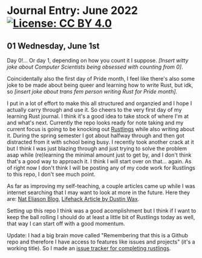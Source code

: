 # Journal Entry: June 2022 [![License: CC BY 4.0](https://licensebuttons.net/l/by/4.0/88x31.png)](https://creativecommons.org/licenses/by/4.0/)

## 01 Wednesday, June 1st
Day 0!... Or day 1, depending on how you count it I suppose. *[Insert witty joke about Computer Scientists being obsessed with counting from 0]*.

Coincidentally also the first day of Pride month, I feel like there's also some joke to be made about being queer and learning how to write Rust, but idk, so 
*[insert joke about trans fem person writing Rust for Pride month]*.

I put in a lot of effort to make this all structured and organzied and I hope I actually carry through and use it.
So cheers to the very first day of my learning Rust journal. I think it's a good idea to take stock of where I'm at and what's next.
Currently the repo looks ready for note taking and my current focus is going to be knocking out [Rustlings](https://github.com/rust-lang/rustlings) while also writing about it.
During the spring semester I got about halfway through and then got distracted from it with school being busy.
I recently took another crack at it but I think I was just blazing through and just trying to solve the problem asap while (re)learning the minimal amount just to get by, and I don't think that's a good way to approach it.
I think I will start over on that... again. As of right now I don't think I will be posting any of my code work for Rustlings to this repo, I don't see much point.

As far as improving my self-teaching, a couple articles came up while I was internet searching that I may want to look at more in the future. Here they are: [Nat Eliason Blog](https://www.nateliason.com/blog/self-education), [Lifehack Article by Dustin Wax](https://www.lifehack.org/articles/featured/becoming-self-taught.html).

Setting up this repo I think was a good acomplishment but I think if I want to keep the ball rolling I should do at least a little bit of Rustlings today as well, that way I can start off with a good momentum.

Update: I had a big brain move called "Remembering that this is a Github repo and therefore I have access to features like issues and projects" (it's a working title). So I made an [issue tracker for completing rustlings](https://github.com/KC-plus-plus/Self-Taught-Rust-Journey/issues/1).
